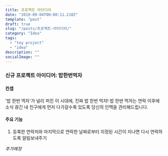 ```yaml
---
title: 프로젝트 아이디어
date: "2019-09-04T00:00:11.210Z"
template: "post"
draft: true
slug: "/posts/프로젝트-아이디어/"
category: "Idea"
tags:
  - "toy project"
  - "idea"
description: ""
socialImage: ""
---
```


### 신규 프로젝트 아이디어: 밥한번먹자
#### 컨셉
'밥 한번 먹자'가 널리 퍼진 이 시대에, 진짜 밥 한번 먹자!
밥 한번 먹자는 연락 이후에 소식 끊긴 내 친구에게 먼저 다가갈수록 있도록 당신의 인맥을 관리해드립니다.

#### 주요 기능
1. 등록한 연락처와 마지막으로 연락한 날짜로부터 지정된 시간이 지나면 다시 연락하도록 알림보내주기

*추가예정*

